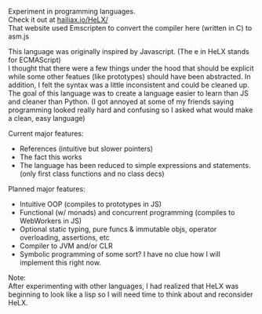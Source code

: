 Experiment in programming languages.  
Check it out at [hailiax.io/HeLX/](https://hailiax.io/HeLX/)  
That website used Emscripten to convert the compiler here (written in C) to asm.js
  
This language was originally inspired by Javascript. (The e in HeLX stands for ECMAScript)  
I thought that there were a few things under the hood that should be explicit while some other featues (like prototypes) should have been abstracted. In addition, I felt the syntax was a little inconsistent and could be cleaned up.  
The goal of this language was to create a language easier to learn than JS and cleaner than Python. (I got annoyed at some of my friends saying programming looked really hard and confusing so I asked what would make a clean, easy language)  
  
Current major features:  
* References (intuitive but slower pointers)  
* The fact this works  
* The language has been reduced to simple expressions and statements. (only first class functions and no class decs)  
  
Planned major features:  
* Intuitive OOP (compiles to prototypes in JS)  
* Functional (w/ monads) and concurrent programming (compiles to WebWorkers in JS)  
* Optional static typing, pure funcs & immutable objs, operator overloading, assertions, etc  
* Compiler to JVM and/or CLR  
* Symbolic programming of some sort? I have no clue how I will implement this right now.
  
Note:  
After experimenting with other languages, I had realized that HeLX was beginning to look like a lisp so I will need time to think about and reconsider HeLX.
